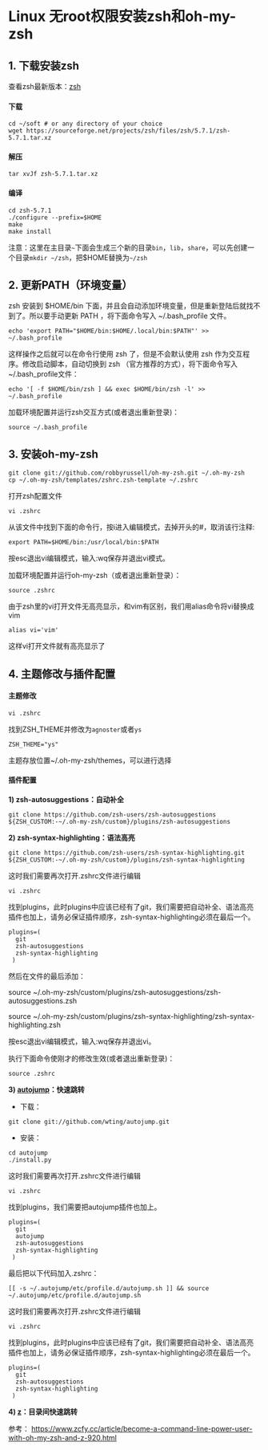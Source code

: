 # Linux 无root权限安装zsh和oh-my-zsh

## 1. 下载安装zsh
查看zsh最新版本：[zsh](http://zsh.sourceforge.net/Arc/source.html)

#### 下载
```
cd ~/soft # or any directory of your choice
wget https://sourceforge.net/projects/zsh/files/zsh/5.7.1/zsh-5.7.1.tar.xz
```
#### 解压
```
tar xvJf zsh-5.7.1.tar.xz
```
#### 编译
```
cd zsh-5.7.1
./configure --prefix=$HOME
make
make install
```
注意：这里在主目录`~`下面会生成三个新的目录`bin`，`lib`，`share`，可以先创建一个目录`mkdir ~/zsh`，把$HOME替换为`~/zsh`

## 2. 更新PATH（环境变量）
zsh 安装到 $HOME/bin 下面，并且会自动添加环境变量，但是重新登陆后就找不到了。所以要手动更新 PATH ，将下面命令写入 ~/.bash_profile 文件。
```
echo 'export PATH="$HOME/bin:$HOME/.local/bin:$PATH"' >> ~/.bash_profile
```
这样操作之后就可以在命令行使用 zsh 了，但是不会默认使用 zsh 作为交互程序。修改启动脚本，自动切换到 zsh （官方推荐的方式），将下面命令写入 ~/.bash_profile文件：
```
echo '[ -f $HOME/bin/zsh ] && exec $HOME/bin/zsh -l' >> ~/.bash_profile
```
加载环境配置并运行zsh交互方式(或者退出重新登录)：
```
source ~/.bash_profile
```

## 3. 安装oh-my-zsh
```
git clone git://github.com/robbyrussell/oh-my-zsh.git ~/.oh-my-zsh
cp ~/.oh-my-zsh/templates/zshrc.zsh-template ~/.zshrc
```
打开zsh配置文件
```
vi .zshrc
```
从该文件中找到下面的命令行，按i进入编辑模式，去掉开头的#，取消该行注释:
```
export PATH=$HOME/bin:/usr/local/bin:$PATH
```
按esc退出vi编辑模式，输入:wq保存并退出vi模式。

加载环境配置并运行oh-my-zsh（或者退出重新登录）：
```
source .zshrc
```
由于zsh⾥的vi打开文件无高亮显示，和vim有区别，我们用alias命令将vi替换成vim
```
alias vi='vim'
```
这样vi打开文件就有高亮显示了


## 4. 主题修改与插件配置

#### 主题修改
```
vi .zshrc
```
找到ZSH_THEME并修改为`agnoster`或者`ys`
```
ZSH_THEME="ys"
```
主题存放位置~/.oh-my-zsh/themes，可以进行选择

#### 插件配置
**1) zsh-autosuggestions：自动补全**
```
git clone https://github.com/zsh-users/zsh-autosuggestions ${ZSH_CUSTOM:-~/.oh-my-zsh/custom}/plugins/zsh-autosuggestions
```
**2) zsh-syntax-highlighting：语法高亮**
```
git clone https://github.com/zsh-users/zsh-syntax-highlighting.git ${ZSH_CUSTOM:-~/.oh-my-zsh/custom}/plugins/zsh-syntax-highlighting
```
这时我们需要再次打开.zshrc文件进行编辑
```
vi .zshrc
```
找到plugins，此时plugins中应该已经有了git，我们需要把自动补全、语法高亮插件也加上，请务必保证插件顺序，zsh-syntax-highlighting必须在最后一个。

```
plugins=(
  git
  zsh-autosuggestions
  zsh-syntax-highlighting
 )
```
然后在文件的最后添加：

source ~/.oh-my-zsh/custom/plugins/zsh-autosuggestions/zsh-autosuggestions.zsh

source ~/.oh-my-zsh/custom/plugins/zsh-syntax-highlighting/zsh-syntax-highlighting.zsh

按esc退出vi编辑模式，输入:wq保存并退出vi。

执行下面命令使刚才的修改生效(或者退出重新登录)：
```
source .zshrc
```

**3) [autojump](https://github.com/wting/autojump)：快速跳转**

* 下载：
```
git clone git://github.com/wting/autojump.git
```
* 安装：
```
cd autojump
./install.py
```
这时我们需要再次打开.zshrc文件进行编辑
```
vi .zshrc
```
找到plugins，我们需要把autojump插件也加上。

```
plugins=(
  git
  autojump
  zsh-autosuggestions
  zsh-syntax-highlighting
 )
```
最后把以下代码加入.zshrc：
```
[[ -s ~/.autojump/etc/profile.d/autojump.sh ]] && source ~/.autojump/etc/profile.d/autojump.sh
```
这时我们需要再次打开.zshrc文件进行编辑
```
vi .zshrc
```
找到plugins，此时plugins中应该已经有了git，我们需要把自动补全、语法高亮插件也加上，请务必保证插件顺序，zsh-syntax-highlighting必须在最后一个。

```
plugins=(
  git
  zsh-autosuggestions
  zsh-syntax-highlighting
 )
```

**4) [z](https://github.com/robbyrussell/oh-my-zsh/tree/master/plugins/z)：目录间快速跳转**

参考：
https://www.zcfy.cc/article/become-a-command-line-power-user-with-oh-my-zsh-and-z-920.html
